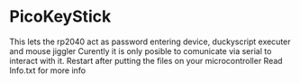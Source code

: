 # PicoKeyStick 

This lets the rp2040 act as password entering device, duckyscript executer and mouse jiggler
Curently it is only posible to comunicate via serial to interact with it.
Restart after putting the files on your microcontroller
Read Info.txt for more info
